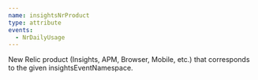 ```yaml
---
name: insightsNrProduct
type: attribute
events:
  - NrDailyUsage
---
```


New Relic product (Insights, APM, Browser, Mobile, etc.) that corresponds to the given insightsEventNamespace.